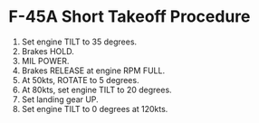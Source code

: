 # F-45A Short Takeoff Procedure

1. Set engine TILT to 35 degrees.
2. Brakes HOLD.
3. MIL POWER.
4. Brakes RELEASE at engine RPM FULL.
5. At 50kts, ROTATE to 5 degrees.
6. At 80kts, set engine TILT to 20 degrees.
7. Set landing gear UP.
8. Set engine TILT to 0 degrees at 120kts.

<br>
